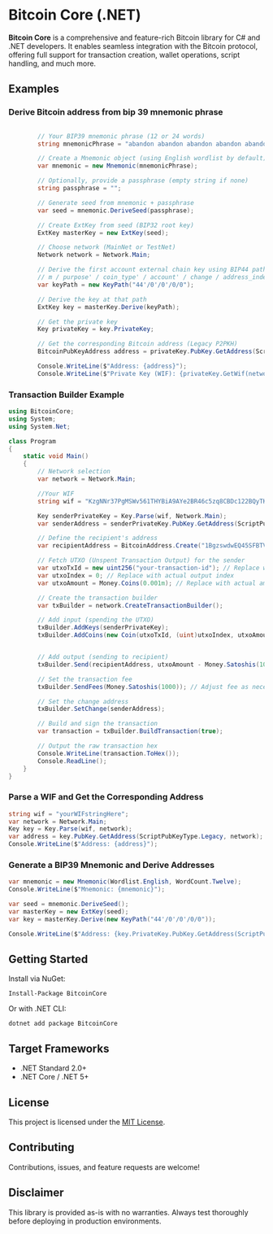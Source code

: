 # Bitcoin Core (.NET)

**Bitcoin Core** is a comprehensive and feature-rich Bitcoin library for C# and .NET developers. It enables seamless integration with the Bitcoin protocol, offering full support for transaction creation, wallet operations, script handling, and much more.

## Examples

### Derive Bitcoin address from bip 39 mnemonic phrase
```csharp

        // Your BIP39 mnemonic phrase (12 or 24 words)
        string mnemonicPhrase = "abandon abandon abandon abandon abandon abandon abandon abandon abandon abandon abandon about";

        // Create a Mnemonic object (using English wordlist by default)
        var mnemonic = new Mnemonic(mnemonicPhrase);

        // Optionally, provide a passphrase (empty string if none)
        string passphrase = "";

        // Generate seed from mnemonic + passphrase
        var seed = mnemonic.DeriveSeed(passphrase);

        // Create ExtKey from seed (BIP32 root key)
        ExtKey masterKey = new ExtKey(seed);

        // Choose network (MainNet or TestNet)
        Network network = Network.Main;

        // Derive the first account external chain key using BIP44 path: m/44'/0'/0'/0/0
        // m / purpose' / coin_type' / account' / change / address_index
        var keyPath = new KeyPath("44'/0'/0'/0/0");

        // Derive the key at that path
        ExtKey key = masterKey.Derive(keyPath);

        // Get the private key
        Key privateKey = key.PrivateKey;

        // Get the corresponding Bitcoin address (Legacy P2PKH)
        BitcoinPubKeyAddress address = privateKey.PubKey.GetAddress(ScriptPubKeyType.Legacy, network);

        Console.WriteLine($"Address: {address}");
        Console.WriteLine($"Private Key (WIF): {privateKey.GetWif(network)}");
```
### Transaction Builder Example
```csharp
using BitcoinCore;
using System;
using System.Net;

class Program
{
    static void Main()
    {
        // Network selection
        var network = Network.Main;

        //Your WIF
        string wif = "KzgNNr37PgMSWv561THYBiA9AYe2BR46c5zq8CBDc122BQyTKeA3";

        Key senderPrivateKey = Key.Parse(wif, Network.Main);
        var senderAddress = senderPrivateKey.PubKey.GetAddress(ScriptPubKeyType.Legacy, network);

        // Define the recipient's address
        var recipientAddress = BitcoinAddress.Create("1BgzswdwEQ45SFBTVqp5ivBnJ4EqEsHaHn", network); // Replace with actual recipient address

        // Fetch UTXO (Unspent Transaction Output) for the sender
        var utxoTxId = new uint256("your-transaction-id"); // Replace with actual transaction ID
        var utxoIndex = 0; // Replace with actual output index
        var utxoAmount = Money.Coins(0.001m); // Replace with actual amount in BTC

        // Create the transaction builder
        var txBuilder = network.CreateTransactionBuilder();

        // Add input (spending the UTXO)
        txBuilder.AddKeys(senderPrivateKey);
        txBuilder.AddCoins(new Coin(utxoTxId, (uint)utxoIndex, utxoAmount, senderAddress.ScriptPubKey));


        // Add output (sending to recipient)
        txBuilder.Send(recipientAddress, utxoAmount - Money.Satoshis(1000)); // Subtracting a small fee

        // Set the transaction fee
        txBuilder.SendFees(Money.Satoshis(1000)); // Adjust fee as necessary

        // Set the change address
        txBuilder.SetChange(senderAddress);

        // Build and sign the transaction
        var transaction = txBuilder.BuildTransaction(true);

        // Output the raw transaction hex
        Console.WriteLine(transaction.ToHex());
        Console.ReadLine();
    }
}

```
### Parse a WIF and Get the Corresponding Address
```csharp
string wif = "yourWIFstringHere";
var network = Network.Main;
Key key = Key.Parse(wif, network);
var address = key.PubKey.GetAddress(ScriptPubKeyType.Legacy, network);
Console.WriteLine($"Address: {address}");

```
### Generate a BIP39 Mnemonic and Derive Addresses
```csharp
var mnemonic = new Mnemonic(Wordlist.English, WordCount.Twelve);
Console.WriteLine($"Mnemonic: {mnemonic}");

var seed = mnemonic.DeriveSeed();
var masterKey = new ExtKey(seed);
var key = masterKey.Derive(new KeyPath("44'/0'/0'/0/0"));

Console.WriteLine($"Address: {key.PrivateKey.PubKey.GetAddress(ScriptPubKeyType.Legacy, Network.Main)}");

```
## Getting Started

Install via NuGet:

```
Install-Package BitcoinCore
```

Or with .NET CLI:

```
dotnet add package BitcoinCore
```


## Target Frameworks

- .NET Standard 2.0+
- .NET Core / .NET 5+

## License

This project is licensed under the [MIT License](LICENSE).

## Contributing

Contributions, issues, and feature requests are welcome!

## Disclaimer

This library is provided as-is with no warranties. Always test thoroughly before deploying in production environments.

